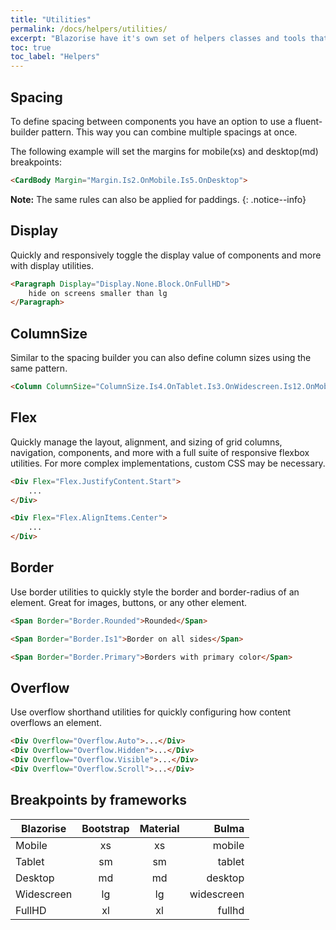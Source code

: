 ```yaml
---
title: "Utilities"
permalink: /docs/helpers/utilities/
excerpt: "Blazorise have it's own set of helpers classes and tools that you can use to organize you application without writing CSS class-names."
toc: true
toc_label: "Helpers"
---
```


## Spacing

To define spacing between components you have an option to use a fluent-builder pattern. This way you can combine multiple spacings at once.

The following example will set the margins for mobile(xs) and desktop(md) breakpoints:

```html
<CardBody Margin="Margin.Is2.OnMobile.Is5.OnDesktop">
```

**Note:** The same rules can also be applied for paddings.
{: .notice--info}

## Display

Quickly and responsively toggle the display value of components and more with display utilities.

```html
<Paragraph Display="Display.None.Block.OnFullHD">
    hide on screens smaller than lg
</Paragraph>
```

## ColumnSize

Similar to the spacing builder you can also define column sizes using the same pattern.

```html
<Column ColumnSize="ColumnSize.Is4.OnTablet.Is3.OnWidescreen.Is12.OnMobile">
```

## Flex

Quickly manage the layout, alignment, and sizing of grid columns, navigation, components, and more with a full suite of responsive flexbox utilities. For more complex implementations, custom CSS may be necessary.

```html
<Div Flex="Flex.JustifyContent.Start">
    ...
</Div>

<Div Flex="Flex.AlignItems.Center">
    ...
</Div>
```

## Border

Use border utilities to quickly style the border and border-radius of an element. Great for images, buttons, or any other element.

```html
<Span Border="Border.Rounded">Rounded</Span>

<Span Border="Border.Is1">Border on all sides</Span>

<Span Border="Border.Primary">Borders with primary color</Span>
```

## Overflow

Use overflow shorthand utilities for quickly configuring how content overflows an element.

```html
<Div Overflow="Overflow.Auto">...</Div>
<Div Overflow="Overflow.Hidden">...</Div>
<Div Overflow="Overflow.Visible">...</Div>
<Div Overflow="Overflow.Scroll">...</Div>
```

## Breakpoints by frameworks

| Blazorise     | Bootstrap     | Material      | Bulma         |
| ------------- |:-------------:|:-------------:| -------------:|
| Mobile        | xs            | xs            | mobile        |
| Tablet        | sm            | sm            | tablet        |
| Desktop       | md            | md            | desktop       |
| Widescreen    | lg            | lg            | widescreen    |
| FullHD        | xl            | xl            | fullhd        |